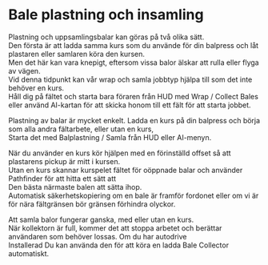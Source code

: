 # Bale plastning och insamling
  
Plastning och uppsamlingsbalar kan göras på två olika sätt.  
Den första är att ladda samma kurs som du använde för din balpress och låt plastaren eller samlaren köra den kursen.  
Men det här kan vara knepigt, eftersom vissa balor älskar att rulla eller flyga av vägen.  
Vid denna tidpunkt kan vår wrap och samla jobbtyp hjälpa till som det inte behöver en kurs.  
Håll dig på fältet och starta bara föraren från HUD med Wrap / Collect Bales eller använd AI-kartan för att skicka honom till ett fält för att starta jobbet.  

  
Plastning av balar är mycket enkelt. Ladda en kurs på din balpress och börja som alla andra fältarbete, eller utan en kurs,  
Starta det med Balplastning / Samla från HUD eller AI-menyn.  

  
När du använder en kurs kör hjälpen med en förinställd offset så att plastarens pickup är mitt i kursen.  
Utan en kurs skannar kurspelet fältet för oöppnade balar och använder Pathfinder för att hitta ett sätt att  
Den bästa närmaste balen att sätta ihop.  
Automatisk säkerhetskopiering om en bale är framför fordonet eller om vi är för nära fältgränsen bör gränsen förhindra olyckor.  

  
Att samla balor fungerar ganska, med eller utan en kurs.  
När kollektorn är full, kommer det att stoppa arbetet och berättar användaren som behöver lossas. Om du har autodrive  
Installerad Du kan använda den för att köra en ladda Bale Collector automatiskt.  
